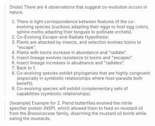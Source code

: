 >[!note] There are 4 observations that suggest co-evolution occurs in nature.
>1. There is tight correspondence between features of the co-evolving species (cuckoos adapting their eggs to host egg colors, sphinx moths adapting their tongues to pollinate orchids).
>2. Co-Evolving Escape-and-Radiate Hypothesis:
>	1. Plants are attacked by insects, and selection evolves toxins to "escape".
>	2. Plants with toxins increase in abundance and "radiate".
>	3. Insect lineage evolves resistance to toxins and "escapes".
>	4. Insect lineage increases in abudnance and "radiates".
>	5. Back to 1.
>3. Co-evolving species exhibit phylogenies that are highly congruent (especially in symbiotic relationships where host-parasite both benefit).
>4. Co-evolving species will exhibit complementary sets of capabilities (symbiotic relationships).

>[!example] Example for 2.
>Pierid butterflies evolved the nitrile specifier protein (NSP), which allowed them to feed on mustard oil from the *Brassicaceae* family, disarming the mustard oil bomb while eating the mustards.

